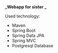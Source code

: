 **_Webapp for sister _** 

Used technology:
  - Maven
  - Spring Boot
  - Spring Data JPA
  - Spring MVC
  - Postgresql Database
